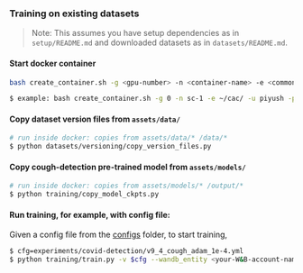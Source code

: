 ### Training on existing datasets

> Note: This assumes you have setup dependencies as in `setup/README.md` and downloaded datasets as in `datasets/README.md`.

#### Start docker container
```bash
bash create_container.sh -g <gpu-number> -n <container-name> -e <common-storage-folder> -u <your-user-folder> -p <port-number>

$ example: bash create_container.sh -g 0 -n sc-1 -e ~/cac/ -u piyush -p 8001
```

#### Copy dataset version files from `assets/data/`
```bash
# run inside docker: copies from assets/data/* /data/*
$ python datasets/versioning/copy_version_files.py
```

#### Copy cough-detection pre-trained model from `assets/models/`
```bash
# run inside docker: copies from assets/models/* /output/*
$ python training/copy_model_ckpts.py
```

#### Run training, for example, with config file:
Given a config file from the [configs](../configs/) folder, to start training,
```bash
$ cfg=experiments/covid-detection/v9_4_cough_adam_1e-4.yml
$ python training/train.py -v $cfg --wandb_entity <your-W&B-account-name>
```
